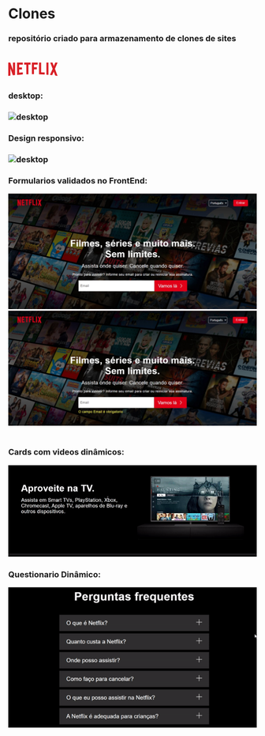 
<h1>Clones</h1>

<h3>repositório criado para armazenamento de clones de sites</h3>

<h1 class="header-netflix"><svg xmlns="http://www.w3.org/2000/svg" width="100" viewBox="0 0 1024 276.742"><path d="M140.803 258.904c-15.404 2.705-31.079 3.516-47.294 5.676l-49.458-144.856v151.073c-15.404 1.621-29.457 3.783-44.051 5.945v-276.742h41.08l56.212 157.021v-157.021h43.511v258.904zm85.131-157.558c16.757 0 42.431-.811 57.835-.811v43.24c-19.189 0-41.619 0-57.835.811v64.322c25.405-1.621 50.809-3.785 76.482-4.596v41.617l-119.724 9.461v-255.39h119.724v43.241h-76.482v58.105zm237.284-58.104h-44.862v198.908c-14.594 0-29.188 0-43.239.539v-199.447h-44.862v-43.242h132.965l-.002 43.242zm70.266 55.132h59.187v43.24h-59.187v98.104h-42.433v-239.718h120.808v43.241h-78.375v55.133zm148.641 103.507c24.594.539 49.456 2.434 73.51 3.783v42.701c-38.646-2.434-77.293-4.863-116.75-5.676v-242.689h43.24v201.881zm109.994 49.457c13.783.812 28.377 1.623 42.43 3.242v-254.58h-42.43v251.338zm231.881-251.338l-54.863 131.615 54.863 145.127c-16.217-2.162-32.432-5.135-48.648-7.838l-31.078-79.994-31.617 73.51c-15.678-2.705-30.812-3.516-46.484-5.678l55.672-126.75-50.269-129.992h46.482l28.377 72.699 30.27-72.699h47.295z" fill="#d81f26"/></svg> 
</h1>

<h3>desktop:<h3>

<img src="./readme/page-desktop.gif" alt="desktop">

<br>

<h3>Design responsivo:<h3>

<img src="./readme/responsive.gif" alt="desktop">


<br>

<h3> Formularios validados no FrontEnd: </h3>

<img src="./readme/novalidate.jpeg" alt="Form no validation">
<br>
<img src="./readme/validate.jpeg" alt="Form validation">

<br>
<br>

<h3> Cards com videos dinâmicos: </h3>

<img src="./readme/card-video.gif" alt="card-video">

<br>

<h3> Questionario Dinâmico: </h3>

<img src="./readme/questionario.gif" alt="questionario-gif">




